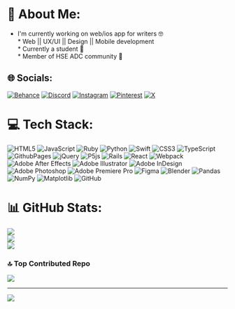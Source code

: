 # 💫 About Me:
* I'm currently working on web/ios app for writers 🤓<br>* Web  ||  UX/UI  ||  Design  ||  Mobile development<br>* Currently a student 📓<br>* Member of HSE ADC community 💚


## 🌐 Socials:
[![Behance](https://img.shields.io/badge/Behance-1769ff?logo=behance&logoColor=white)](https://behance.net/VarvaraGlushkova) [![Discord](https://img.shields.io/badge/Discord-%237289DA.svg?logo=discord&logoColor=white)](https://discord.gg/BionoreSeven) [![Instagram](https://img.shields.io/badge/Instagram-%23E4405F.svg?logo=Instagram&logoColor=white)](https://instagram.com/_mit_ten_) [![Pinterest](https://img.shields.io/badge/Pinterest-%23E60023.svg?logo=Pinterest&logoColor=white)](https://pinterest.com/Seven) [![X](https://img.shields.io/badge/X-black.svg?logo=X&logoColor=white)](https://x.com/bionoreseven) 

# 💻 Tech Stack:
![HTML5](https://img.shields.io/badge/html5-%23E34F26.svg?style=flat-square&logo=html5&logoColor=white) ![JavaScript](https://img.shields.io/badge/javascript-%23323330.svg?style=flat-square&logo=javascript&logoColor=%23F7DF1E) ![Ruby](https://img.shields.io/badge/ruby-%23CC342D.svg?style=flat-square&logo=ruby&logoColor=white) ![Python](https://img.shields.io/badge/python-3670A0?style=flat-square&logo=python&logoColor=ffdd54) ![Swift](https://img.shields.io/badge/swift-F54A2A?style=flat-square&logo=swift&logoColor=white) ![CSS3](https://img.shields.io/badge/css3-%231572B6.svg?style=flat-square&logo=css3&logoColor=white) ![TypeScript](https://img.shields.io/badge/typescript-%23007ACC.svg?style=flat-square&logo=typescript&logoColor=white) ![GithubPages](https://img.shields.io/badge/github%20pages-121013?style=flat-square&logo=github&logoColor=white) ![jQuery](https://img.shields.io/badge/jquery-%230769AD.svg?style=flat-square&logo=jquery&logoColor=white) ![P5js](https://img.shields.io/badge/p5.js-ED225D?style=flat-square&logo=p5.js&logoColor=FFFFFF) ![Rails](https://img.shields.io/badge/rails-%23CC0000.svg?style=flat-square&logo=ruby-on-rails&logoColor=white) ![React](https://img.shields.io/badge/react-%2320232a.svg?style=flat-square&logo=react&logoColor=%2361DAFB) ![Webpack](https://img.shields.io/badge/webpack-%238DD6F9.svg?style=flat-square&logo=webpack&logoColor=black) ![Adobe After Effects](https://img.shields.io/badge/Adobe%20After%20Effects-9999FF.svg?style=flat-square&logo=Adobe%20After%20Effects&logoColor=white) ![Adobe Illustrator](https://img.shields.io/badge/adobe%20illustrator-%23FF9A00.svg?style=flat-square&logo=adobe%20illustrator&logoColor=white) ![Adobe InDesign](https://img.shields.io/badge/Adobe%20InDesign-49021F?style=flat-square&logo=adobeindesign&logoColor=FF3366) ![Adobe Photoshop](https://img.shields.io/badge/adobe%20photoshop-%2331A8FF.svg?style=flat-square&logo=adobe%20photoshop&logoColor=white) ![Adobe Premiere Pro](https://img.shields.io/badge/Adobe%20Premiere%20Pro-9999FF.svg?style=flat-square&logo=Adobe%20Premiere%20Pro&logoColor=white) ![Figma](https://img.shields.io/badge/figma-%23F24E1E.svg?style=flat-square&logo=figma&logoColor=white) ![Blender](https://img.shields.io/badge/blender-%23F5792A.svg?style=flat-square&logo=blender&logoColor=white) ![Pandas](https://img.shields.io/badge/pandas-%23150458.svg?style=flat-square&logo=pandas&logoColor=white) ![NumPy](https://img.shields.io/badge/numpy-%23013243.svg?style=flat-square&logo=numpy&logoColor=white) ![Matplotlib](https://img.shields.io/badge/Matplotlib-%23ffffff.svg?style=flat-square&logo=Matplotlib&logoColor=black) ![GitHub](https://img.shields.io/badge/github-%23121011.svg?style=flat-square&logo=github&logoColor=white)
# 📊 GitHub Stats:
![](https://github-readme-stats.vercel.app/api?username=VarvaraGlushkova&theme=gruvbox&hide_border=false&include_all_commits=false&count_private=true)<br/>
![](https://github-readme-streak-stats.herokuapp.com/?user=VarvaraGlushkova&theme=gruvbox&hide_border=false)<br/>
![](https://github-readme-stats.vercel.app/api/top-langs/?username=VarvaraGlushkova&theme=gruvbox&hide_border=false&include_all_commits=false&count_private=true&layout=compact)

### 🔝 Top Contributed Repo
![](https://github-contributor-stats.vercel.app/api?username=VarvaraGlushkova&limit=5&theme=gruvbox&combine_all_yearly_contributions=true)

---
[![](https://visitcount.itsvg.in/api?id=VarvaraGlushkova&icon=3&color=2)](https://visitcount.itsvg.in)

<!-- Proudly created with GPRM ( https://gprm.itsvg.in ) -->
